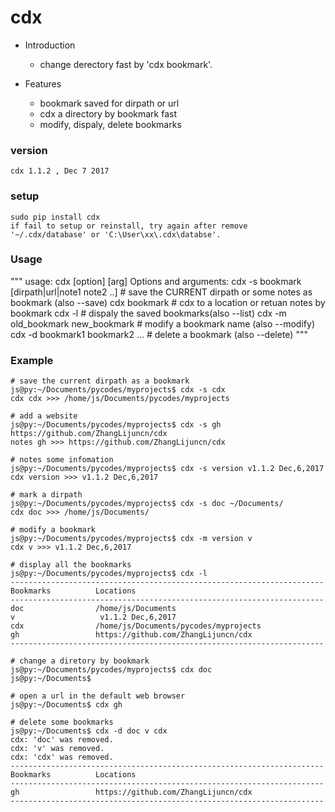 # cdx

* Introduction
    * change derectory fast by 'cdx bookmark'.
 
 
* Features
    * bookmark saved for dirpath or url
    * cdx a directory by bookmark fast
    * modify, dispaly, delete bookmarks

### version
    cdx 1.1.2 , Dec 7 2017
 
### setup
    sudo pip install cdx
    if fail to setup or reinstall, try again after remove '~/.cdx/database' or 'C:\User\xx\.cdx\databse'.
    
    
### Usage
"""
usage: cdx [option] [arg] 
Options and arguments:
cdx -s bookmark [dirpath|url|note1 note2 ..] # save the CURRENT dirpath or some notes as bookmark (also --save)
cdx bookmark                                 # cdx to a location or retuan notes by bookmark
cdx -l                                       # dispaly the saved bookmarks(also --list)
cdx -m old_bookmark new_bookmark             # modify a bookmark name (also --modify)
cdx -d bookmark1 bookmark2 ...               # delete a bookmark (also --delete)
"""

### Example
    # save the current dirpath as a bookmark 
    js@py:~/Documents/pycodes/myprojects$ cdx -s cdx
    cdx cdx >>> /home/js/Documents/pycodes/myprojects
    
    # add a website
    js@py:~/Documents/pycodes/myprojects$ cdx -s gh https://github.com/ZhangLijuncn/cdx
    notes gh >>> https://github.com/ZhangLijuncn/cdx

    # notes some infomation 
    js@py:~/Documents/pycodes/myprojects$ cdx -s version v1.1.2 Dec,6,2017
    cdx version >>> v1.1.2 Dec,6,2017

    # mark a dirpath
    js@py:~/Documents/pycodes/myprojects$ cdx -s doc ~/Documents/
    cdx doc >>> /home/js/Documents/

    # modify a bookmark
    js@py:~/Documents/pycodes/myprojects$ cdx -m version v
    cdx v >>> v1.1.2 Dec,6,2017

    # display all the bookmarks
    js@py:~/Documents/pycodes/myprojects$ cdx -l
    ----------------------------------------------------------------------
    Bookmarks          Locations      
    ----------------------------------------------------------------------
    doc                /home/js/Documents
    v                   v1.1.2 Dec,6,2017
    cdx                /home/js/Documents/pycodes/myprojects
    gh                 https://github.com/ZhangLijuncn/cdx
    ----------------------------------------------------------------------

    # change a diretory by bookmark
    js@py:~/Documents/pycodes/myprojects$ cdx doc
    js@py:~/Documents$ 

    # open a url in the default web browser
    js@py:~/Documents$ cdx gh

    # delete some bookmarks
    js@py:~/Documents$ cdx -d doc v cdx 
    cdx: 'doc' was removed.
    cdx: 'v' was removed.
    cdx: 'cdx' was removed.
    ----------------------------------------------------------------------
    Bookmarks          Locations      
    ----------------------------------------------------------------------
    gh                 https://github.com/ZhangLijuncn/cdx
    ----------------------------------------------------------------------
